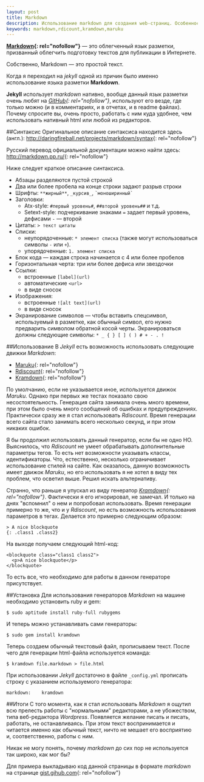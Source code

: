 ```yaml
--- 
layout: post 
title: Markdown 
description: Использование markdown для создания web-страниц. Особенности различных движков. 
keywords: markdown,rdicount,kramdown,maruku 
--- 
```

**[Markdown][1]{: rel="nofollow"}** — это облегченный язык разметки, призванный облегчить подготовку текстов для публикации в Интернете.

Собственно, Markdown — это простой текст.

Когда я переходил на *jekyll* одной из причин было именно использование языка разметки **Markdown**.

**Jekyll** использует *markdown* нативно, вообще данный язык разметки очень любят на *[GitHub][2]{: rel="nofollow"}*, используют его везде, где только
можно (и в комментариях, и в отчетах, и в readme файлах). Почему спросите вы, очень просто, работать с ним куда удобнее, чем
использовать нативный html или любой из редакторов.

##Синтаксис
Оригинальное описание синтаксиса находится здесь (англ.): <http://daringfireball.net/projects/markdown/syntax>{: rel="nofollow"}

Русский перевод официальной документации можно найти здесь: <http://markdown.pp.ru/>{: rel="nofollow"}

Ниже следует краткое описание синтаксиса.

* Абзацы разделяются пустой строкой
* Два или более пробела на конце строки задают разрыв строки
* Шрифты: `**жирный**`, `_курсив_`, `` `моноширинный` ``
* Заголовки:
  + Atx-style: `#первый уровень#`, `##второй уровень##` и т.д.
  + Setext-style: подчеркивание знаками `=` задает первый уровень, дефисами `-` — второй
* Цитаты: `> текст цитаты`
* Списки:
  + неупорядоченные: `* элемент списка` (также могут использоваться символы `-` или `+`).
  + упорядоченные: `1. элемент списка`
* Блок кода — каждая строка начинается с 4 или более пробелов
* Горизонтальная черта: три или более дефиса или звездочки
* Ссылки:
  + встроенные `[label](url)`
  + автоматические `<url>`
  + в виде сносок
* Изображения:
  + встроенные `![alt text](url)`
  + в виде сносок
* Экранирование символов — чтобы вставить спецсимвол, используемый в разметке, как обычный символ, его нужно предварить
символом обратной косой черты. Экранироваться должны следующие символы: `* _ { } [ ] ( ) # + - . !` 

##Использование
В *Jekyll* есть возможность использовать следующие движки *Markdown*:

* [Maruku][]{: rel="nofollow"}
* [Rdiscount][]{: rel="nofollow"}
* [Kramdown][]{: rel="nofollow"}

По умолчанию, если не указывается иное, используется движок *Maruku*. Однако при первых же тестах показало свою
несостоятельность. Генерация сайта занимала очень много времени, при этом было очень много сообщений об ошибках и
предупреждениях. Практически сразу же я стал использовать *Rdiscount*. Время генерации всего сайта стало занимать всего
несколько секунд, и при этом никаких ошибок.

Я бы продолжил использовать данный генератор, если бы не одно НО. Выяснилось, что *Rdiscount* не умеет обрабатывать
дополнительные параметры тегов. То есть нет возможности указывать классы, идентификаторы. Что, естественно, несколько
ограничивает использование стилей на сайте. Как оказалось, данную возможность имеет движок *Maruku*, но его использовать я не
хотел в виду тех проблем, что осветил выше. Решил искать альтернативу.

Странно, что раньше я упускал из виду генератор *[Kramdown][]{: rel="nofollow"}*. Фактически я его игнорировал, не замечал. И
только на днях "вспомнил" о нем и попробовал использовать. Время генерации примерно то же, что и у *Rdiscount*, но есть
возможность использования параметров в тегах. Делается это примерно следующим образом:

    > A nice blockquote
    {: .class1 .class2}

На выходе получаем следующий html-код:

    <blockquote class="class1 class2">
      <p>A nice blockquote</p>
    </blockquote>

То есть все, что необходимо для работы в данном генераторе присутствует. 

##Установка
Для использования генераторов *Markdown* на машине необходимо установить ruby и gem:

    $ sudo aptitude install ruby-full rubygems

И теперь можно устанавливать сами генераторы:

    $ sudo gem install kramdown

Теперь создаем обычный текстовый файл, прописываем текст. После чего для генерации html-файла используется команда:

    $ kramdown file.markdown > file.html

При использовании *Jekyll* достаточно в файле `_config.yml` прописать строку с указанием используемого генератора:

    markdown:    kramdown

##Итоги
С того момента, как я стал использовать *Markdown* я ощутил всю прелесть работы с "нормальными" редакторами, а не убожеством,
типа веб-редактора *Wordpress*. Появляется желание писать и писать, работать, не останавливаясь. При этом текст воспринимается
и читается именно как обычный текст, ничто не мешает его восприятию и, соответственно, работы с ним. 

Никак не могу понять, почему *markdown* до сих пор не используется так широко, как мог бы?

Для примера выкладываю код данной страницы в формате *markdown* на странице [gist.gihub.com](https://gist.github.com/939713
"Gist"){: rel="nofollow"}

[1]: http://ru.wikipedia.org/wiki/Markdown "Markdown"
[2]: https://www.github.com/ "GitHub"
[Maruku]: http://maruku.rubyforge.org/maruku.html "Maruku"
[Rdiscount]: https://github.com/rtomayko/rdiscount/ "Rdiscount"
[Kramdown]: http://kramdown.rubyforge.org/ "Kramdown"
